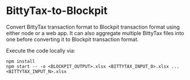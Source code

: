 # BittyTax-to-Blockpit
Convert BittyTax transaction format to Blockpit transaction format using either node or a web app.
It can also aggregate multiple BittyTax files into one before converting it to Blockpit transaction format.

Execute the code locally via:
```
npm install
npm start -- -o <BLOCKPIT_OUTPUT>.xlsx <BITTYTAX_INPUT_0>.xlsx ... <BITTYTAX_INPUT_N>.xlsx
```
